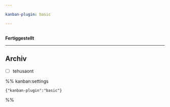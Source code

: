 ```yaml
---

kanban-plugin: basic

---
```


## 

**Fertiggestellt**


***

## Archiv

- [ ] tehusaont

%% kanban:settings
```
{"kanban-plugin":"basic"}
```
%%